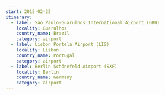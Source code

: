 ```yaml
---
start: 2015-02-22
itinerary:
  - label: São Paulo-Guarulhos International Airport (GRU)
    locality: Guarulhos
    country_name: Brazil
    category: airport
  - label: Lisbon Portela Airport (LIS)
    locality: Lisbon
    country_name: Portugal
    category: airport
  - label: Berlin Schönefeld Airport (SXF)
    locality: Berlin
    country_name: Germany
    category: airport
---
```


